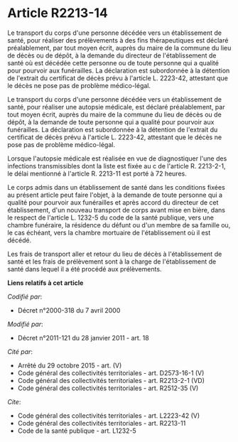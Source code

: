 # Article R2213-14

Le transport du corps d'une personne décédée vers un établissement de santé, pour réaliser des prélèvements à des fins
thérapeutiques est déclaré préalablement, par tout moyen écrit, auprès du maire de la commune du lieu de décès ou de dépôt, à
la demande du directeur de l'établissement de santé où est décédée cette personne ou de toute personne qui a qualité pour
pourvoir aux funérailles. La déclaration est subordonnée à la détention de l'extrait du certificat de décès prévu à l'article
L. 2223-42, attestant que le décès ne pose pas de problème médico-légal. 

Le transport du corps d'une personne décédée vers un établissement de santé, pour réaliser une autopsie médicale, est déclaré
préalablement, par tout moyen écrit, auprès du maire de la commune du lieu de décès ou de dépôt, à la demande de toute
personne qui a qualité pour pourvoir aux funérailles. La déclaration est subordonnée à la détention de l'extrait du
certificat de décès prévu à l'article L. 2223-42, attestant que le décès ne pose pas de problème médico-légal. 

Lorsque l'autopsie médicale est réalisée en vue de diagnostiquer l'une des infections transmissibles dont la liste est fixée
au c de l'article R. 2213-2-1, le délai mentionné à l'article R. 2213-11 est porté à 72 heures. 

Le corps admis dans un établissement de santé dans les conditions fixées au présent article peut faire l'objet, à la demande
de toute personne qui a qualité pour pourvoir aux funérailles et après accord du directeur de cet établissement, d'un nouveau
transport de corps avant mise en bière, dans le respect de l'article L. 1232-5 du code de la santé publique, vers une chambre
funéraire, la résidence du défunt ou d'un membre de sa famille ou, le cas échéant, vers la chambre mortuaire de
l'établissement où il est décédé. 

Les frais de transport aller et retour du lieu de décès à l'établissement de santé et les frais de prélèvement sont à la
charge de l'établissement de santé dans lequel il a été procédé aux prélèvements.

**Liens relatifs à cet article**

_Codifié par_:

  - Décret n°2000-318 du 7 avril 2000

_Modifié par_:

  - Décret n°2011-121 du 28 janvier 2011 - art. 18

_Cité par_:

  - Arrêté du 29 octobre 2015 - art. (V)
  - Code général des collectivités territoriales - art. D2573-16-1 (V)
  - Code général des collectivités territoriales - art. R2213-2-1 (VD)
  - Code général des collectivités territoriales - art. R2512-35 (V)

_Cite_:

  - Code général des collectivités territoriales - art. L2223-42 (V)
  - Code général des collectivités territoriales - art. R2213-11
  - Code de la santé publique - art. L1232-5
